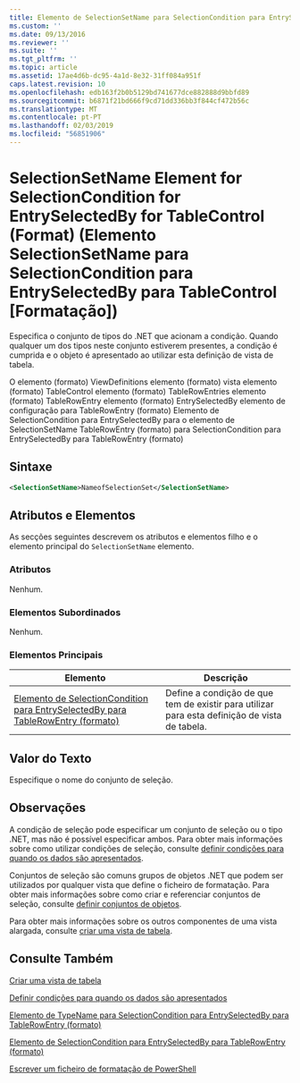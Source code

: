 ```yaml
---
title: Elemento de SelectionSetName para SelectionCondition para EntrySelectedBy para TableControl (formato) | Documentos da Microsoft
ms.custom: ''
ms.date: 09/13/2016
ms.reviewer: ''
ms.suite: ''
ms.tgt_pltfrm: ''
ms.topic: article
ms.assetid: 17ae4d6b-dc95-4a1d-8e32-31ff084a951f
caps.latest.revision: 10
ms.openlocfilehash: edb163f2b0b5129bd741677dce882888d9bbfd89
ms.sourcegitcommit: b6871f21bd666f9cd71dd336bb3f844cf472b56c
ms.translationtype: MT
ms.contentlocale: pt-PT
ms.lasthandoff: 02/03/2019
ms.locfileid: "56851906"
---
```

# <a name="selectionsetname-element-for-selectioncondition-for-entryselectedby-for-tablecontrol-format"></a>SelectionSetName Element for SelectionCondition for EntrySelectedBy for TableControl (Format) (Elemento SelectionSetName para SelectionCondition para EntrySelectedBy para TableControl [Formatação])

Especifica o conjunto de tipos do .NET que acionam a condição. Quando qualquer um dos tipos neste conjunto estiverem presentes, a condição é cumprida e o objeto é apresentado ao utilizar esta definição de vista de tabela.

O elemento (formato) ViewDefinitions elemento (formato) vista elemento (formato) TableControl elemento (formato) TableRowEntries elemento (formato) TableRowEntry elemento (formato) EntrySelectedBy elemento de configuração para TableRowEntry (formato) Elemento de SelectionCondition para EntrySelectedBy para o elemento de SelectionSetName TableRowEntry (formato) para SelectionCondition para EntrySelectedBy para TableRowEntry (formato)

## <a name="syntax"></a>Sintaxe

```xml
<SelectionSetName>NameofSelectionSet</SelectionSetName>
```

## <a name="attributes-and-elements"></a>Atributos e Elementos

As secções seguintes descrevem os atributos e elementos filho e o elemento principal do `SelectionSetName` elemento.

### <a name="attributes"></a>Atributos

Nenhum.

### <a name="child-elements"></a>Elementos Subordinados

Nenhum.

### <a name="parent-elements"></a>Elementos Principais

|Elemento|Descrição|
|-------------|-----------------|
|[Elemento de SelectionCondition para EntrySelectedBy para TableRowEntry (formato)](./selectioncondition-element-for-entryselectedby-for-tablecontrol-format.md)|Define a condição de que tem de existir para utilizar para esta definição de vista de tabela.|

## <a name="text-value"></a>Valor do Texto

Especifique o nome do conjunto de seleção.

## <a name="remarks"></a>Observações

A condição de seleção pode especificar um conjunto de seleção ou o tipo .NET, mas não é possível especificar ambos. Para obter mais informações sobre como utilizar condições de seleção, consulte [definir condições para quando os dados são apresentados](./defining-conditions-for-displaying-data.md).

Conjuntos de seleção são comuns grupos de objetos .NET que podem ser utilizados por qualquer vista que define o ficheiro de formatação. Para obter mais informações sobre como criar e referenciar conjuntos de seleção, consulte [definir conjuntos de objetos](./defining-selection-sets.md).

Para obter mais informações sobre os outros componentes de uma vista alargada, consulte [criar uma vista de tabela](./creating-a-table-view.md).

## <a name="see-also"></a>Consulte Também

[Criar uma vista de tabela](./creating-a-table-view.md)

[Definir condições para quando os dados são apresentados](./defining-conditions-for-displaying-data.md)

[Elemento de TypeName para SelectionCondition para EntrySelectedBy para TableRowEntry (formato)](./typename-element-for-selectioncondition-for-entryselectedby-for-tablecontrol-format.md)

[Elemento de SelectionCondition para EntrySelectedBy para TableRowEntry (formato)](./selectioncondition-element-for-entryselectedby-for-tablecontrol-format.md)

[Escrever um ficheiro de formatação de PowerShell](./writing-a-powershell-formatting-file.md)
